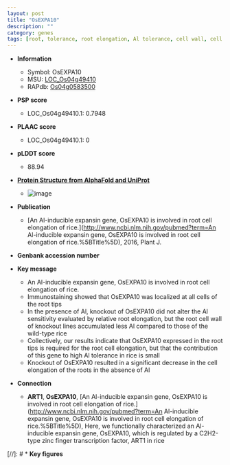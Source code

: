 ```yaml
---
layout: post
title: "OsEXPA10"
description: ""
category: genes
tags: [root, tolerance, root elongation, Al tolerance, cell wall, cell elongation]
---
```


* **Information**  
    + Symbol: OsEXPA10  
    + MSU: [LOC_Os04g49410](http://rice.plantbiology.msu.edu/cgi-bin/ORF_infopage.cgi?orf=LOC_Os04g49410)  
    + RAPdb: [Os04g0583500](http://rapdb.dna.affrc.go.jp/viewer/gbrowse_details/irgsp1?name=Os04g0583500)  

* **PSP score**  
    + LOC_Os04g49410.1: 0.7948 

* **PLAAC score**  
    + LOC_Os04g49410.1: 0 

* **pLDDT score**
    + 88.94

* **[Protein Structure from AlphaFold and UniProt](https://www.uniprot.org/uniprotkb/Q7XUD0/entry#structure)**
    + ![image](https://ricepsp.github.io/images/Q7/AF-Q7XUD0-F1.png)

* **Publication**  
    + [An Al-inducible expansin gene, OsEXPA10 is involved in root cell elongation of rice.](http://www.ncbi.nlm.nih.gov/pubmed?term=An Al-inducible expansin gene, OsEXPA10 is involved in root cell elongation of rice.%5BTitle%5D), 2016, Plant J.

* **Genbank accession number**  

* **Key message**  
    + An Al-inducible expansin gene, OsEXPA10 is involved in root cell elongation of rice.
    + Immunostaining showed that OsEXPA10 was localized at all cells of the root tips
    + In the presence of Al, knockout of OsEXPA10 did not alter the Al sensitivity evaluated by relative root elongation, but the root cell wall of knockout lines accumulated less Al compared to those of the wild-type rice
    + Collectively, our results indicate that OsEXPA10 expressed in the root tips is required for the root cell elongation, but that the contribution of this gene to high Al tolerance in rice is small
    + Knockout of OsEXPA10 resulted in a significant decrease in the cell elongation of the roots in the absence of Al

* **Connection**  
    + __ART1__, __OsEXPA10__, [An Al-inducible expansin gene, OsEXPA10 is involved in root cell elongation of rice.](http://www.ncbi.nlm.nih.gov/pubmed?term=An Al-inducible expansin gene, OsEXPA10 is involved in root cell elongation of rice.%5BTitle%5D), Here, we functionally characterized an Al-inducible expansin gene, OsEXPA10, which is regulated by a C2H2-type zinc finger transcription factor, ART1 in rice

[//]: # * **Key figures**  


